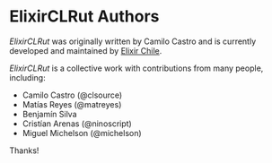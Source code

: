# ElixirCLRut Authors

_ElixirCLRut_ was originally written by Camilo Castro and is currently developed and maintained by [Elixir Chile](https://elixircl.github.io/).

_ElixirCLRut_ is a collective work with contributions from many people, including:

* Camilo Castro (@clsource)
* Matías Reyes (@matreyes)
* Benjamín Silva
* Cristían Arenas (@ninoscript)
* Miguel Michelson (@michelson)

Thanks!
